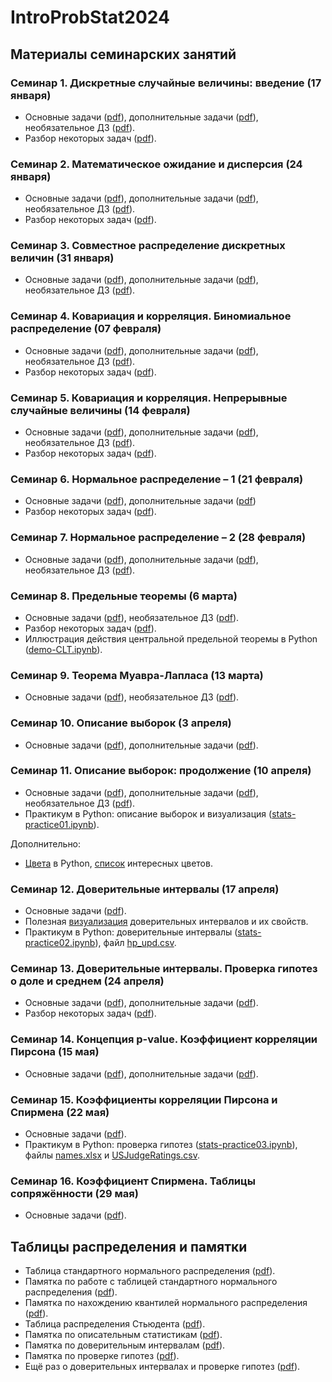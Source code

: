 # IntroProbStat2024

## Материалы семинарских занятий

### Семинар 1. Дискретные случайные величины: введение (17 января)

* Основные задачи ([pdf](https://github.com/allatambov/IntroProbStat2024/blob/main/seminar01.pdf)),
  дополнительные задачи ([pdf](https://github.com/allatambov/IntroProbStat2024/blob/main/add01.pdf)), необязательное ДЗ ([pdf](https://github.com/allatambov/IntroProbStat2024/blob/main/problems01.pdf)).
* Разбор некоторых задач ([pdf](https://github.com/allatambov/IntroProbStat2024/blob/main/seminar01-sol.pdf)).

### Семинар 2. Математическое ожидание и дисперсия (24 января)

* Основные задачи ([pdf](https://github.com/allatambov/IntroProbStat2024/blob/main/seminar02.pdf)),
  дополнительные задачи ([pdf](https://github.com/allatambov/IntroProbStat2024/blob/main/add02.pdf)), необязательное ДЗ ([pdf](https://github.com/allatambov/IntroProbStat2024/blob/main/problems02.pdf)).
* Разбор некоторых задач ([pdf](https://github.com/allatambov/IntroProbStat2024/blob/main/seminar02-solutions.pdf)).

### Семинар 3. Совместное распределение дискретных величин (31 января)

* Основные задачи ([pdf](https://github.com/allatambov/IntroProbStat2024/blob/main/seminar03.pdf)),
  дополнительные задачи ([pdf](https://github.com/allatambov/IntroProbStat2024/blob/main/add03.pdf)), необязательное ДЗ ([pdf](https://github.com/allatambov/IntroProbStat2024/blob/main/problems03.pdf)).

### Семинар 4. Ковариация и корреляция. Биномиальное распределение (07 февраля)

* Основные задачи ([pdf](https://github.com/allatambov/IntroProbStat2024/blob/main/seminar04.pdf)),
  дополнительные задачи ([pdf](https://github.com/allatambov/IntroProbStat2024/blob/main/add04.pdf)), необязательное ДЗ ([pdf](https://github.com/allatambov/IntroProbStat2024/blob/main/problems04.pdf)).
* Разбор некоторых задач ([pdf](https://github.com/allatambov/IntroProbStat2024/blob/main/seminar04-solutions.pdf)).

### Семинар 5. Ковариация и корреляция. Непрерывные случайные величины (14 февраля)

* Основные задачи ([pdf](https://github.com/allatambov/IntroProbStat2024/blob/main/seminar05.pdf)),
  дополнительные задачи ([pdf](https://github.com/allatambov/IntroProbStat2024/blob/main/add05.pdf)), необязательное ДЗ ([pdf](https://github.com/allatambov/IntroProbStat2024/blob/main/problems05.pdf)).
* Разбор некоторых задач ([pdf](https://github.com/allatambov/IntroProbStat2024/blob/main/seminar05-solutions.pdf)).

### Семинар 6. Нормальное распределение – 1 (21 февраля)

* Основные задачи ([pdf](https://github.com/allatambov/IntroProbStat2024/blob/main/seminar06.pdf)), дополнительные задачи ([pdf](https://github.com/allatambov/IntroProbStat2024/blob/main/add06.pdf))
* Разбор некоторых задач ([pdf](https://github.com/allatambov/IntroProbStat2024/blob/main/seminar06-solutions.pdf)).

### Семинар 7. Нормальное распределение – 2 (28 февраля)

* Основные задачи ([pdf](https://github.com/allatambov/IntroProbStat2024/blob/main/seminar07.pdf)),
  дополнительные задачи ([pdf](https://github.com/allatambov/IntroProbStat2024/blob/main/add07.pdf)), необязательное ДЗ ([pdf](https://github.com/allatambov/IntroProbStat2024/blob/main/problems07.pdf)).

### Семинар 8. Предельные теоремы (6 марта)

* Основные задачи ([pdf](https://github.com/allatambov/IntroProbStat2024/blob/main/seminar08.pdf)), необязательное ДЗ ([pdf](https://github.com/allatambov/IntroProbStat2024/blob/main/problems08.pdf)).
* Разбор некоторых задач ([pdf](https://github.com/allatambov/IntroProbStat2024/blob/main/seminar08-solutions.pdf)).
* Иллюстрация действия центральной предельной теоремы в Python ([demo-CLT.ipynb](https://github.com/allatambov/IntroProbStat2024/blob/main/demo-CLT.ipynb)).

### Семинар 9. Теорема Муавра-Лапласа (13 марта)

* Основные задачи ([pdf](https://github.com/allatambov/IntroProbStat2024/blob/main/seminar09.pdf)), необязательное ДЗ ([pdf](https://github.com/allatambov/IntroProbStat2024/blob/main/problems09.pdf)).

### Семинар 10. Описание выборок (3 апреля)

* Основные задачи ([pdf](https://github.com/allatambov/IntroProbStat2024/blob/main/seminar10.pdf)), дополнительные задачи ([pdf](https://github.com/allatambov/IntroProbStat2024/blob/main/add10.pdf)).

### Семинар 11. Описание выборок: продолжение (10 апреля)

* Основные задачи ([pdf](https://github.com/allatambov/IntroProbStat2024/blob/main/seminar11.pdf)),
  дополнительные задачи ([pdf](https://github.com/allatambov/IntroProbStat2024/blob/main/add11.pdf)), необязательное ДЗ ([pdf](https://github.com/allatambov/IntroProbStat2024/blob/main/problems11.pdf)).
* Практикум в Python: описание выборок и визуализация ([stats-practice01.ipynb](https://github.com/allatambov/IntroProbStat2024/blob/main/stats-practice01.ipynb)).

Дополнительно:

* [Цвета](https://matplotlib.org/stable/gallery/color/named_colors.html) в Python, [список](https://colorscheme.ru/color-names.html) интересных цветов.

### Семинар 12. Доверительные интервалы (17 апреля)

* Основные задачи ([pdf](https://github.com/allatambov/IntroProbStat2024/blob/main/seminar12.pdf)).
* Полезная [визуализация](https://rpsychologist.com/d3/ci/) доверительных интервалов и их свойств.
* Практикум в Python: доверительные интервалы ([stats-practice02.ipynb](https://github.com/allatambov/IntroProbStat2024/blob/main/stats-practice02.ipynb)), файл [hp_upd.csv](https://github.com/allatambov/IntroProbStat2024/blob/main/hp_upd.csv).

### Семинар 13. Доверительные интервалы. Проверка гипотез о доле и среднем (24 апреля)

* Основные задачи ([pdf](https://github.com/allatambov/IntroProbStat2024/blob/main/seminar13.pdf)), дополнительные задачи ([pdf](https://github.com/allatambov/IntroProbStat2024/blob/main/add13.pdf)).
* Разбор некоторых задач ([pdf](https://github.com/allatambov/IntroProbStat2024/blob/main/seminar13-solutions.pdf)).

### Семинар 14. Концепция p-value. Коэффициент корреляции Пирсона  (15 мая)

* Основные задачи ([pdf](https://github.com/allatambov/IntroProbStat2024/blob/main/seminar14.pdf)), дополнительные задачи ([pdf](https://github.com/allatambov/IntroProbStat2024/blob/main/add14.pdf)).

### Семинар 15. Коэффициенты корреляции Пирсона и Спирмена (22 мая)

* Основные задачи ([pdf](https://github.com/allatambov/IntroProbStat2024/blob/main/seminar15.pdf)).
* Практикум в Python: проверка гипотез  ([stats-practice03.ipynb](https://github.com/allatambov/IntroProbStat2024/blob/main/stats-practice03.ipynb)), файлы [names.xlsx](https://github.com/allatambov/IntroProbStat2024/blob/main/names.xlsx) и [USJudgeRatings.csv](https://github.com/allatambov/IntroProbStat2024/blob/main/USJudgeRatings.csv).

### Семинар 16. Коэффициент Спирмена. Таблицы сопряжённости (29 мая)

* Основные задачи ([pdf](https://github.com/allatambov/IntroProbStat2024/blob/main/seminar16.pdf)).

## Таблицы распределения и памятки

* Таблица стандартного нормального распределения ([pdf](https://github.com/allatambov/IntroProbStat2024/blob/main/stand_normal.pdf)).
* Памятка по работе с таблицей стандартного нормального распределения ([pdf](https://github.com/allatambov/IntroProbStat2024/blob/main/st_norm_table.pdf)).
* Памятка по нахождению квантилей нормального распределения ([pdf](https://github.com/allatambov/IntroProbStat2024/blob/main/quantiles.pdf)).
* Таблица распределения Стьюдента ([pdf](https://github.com/allatambov/IntroProbStat2024/blob/main/student.pdf)).
* Памятка по описательным статистикам ([pdf](https://github.com/allatambov/IntroProbStat2024/blob/main/descriptives.pdf)).
* Памятка по доверительным интервалам ([pdf](https://github.com/allatambov/IntroProbStat2024/blob/main/conf-intervals.pdf)).
* Памятка по проверке гипотез ([pdf](https://github.com/allatambov/IntroProbStat2024/blob/main/hypo.pdf)).
* Ещё раз о доверительных интервалах и проверке гипотез ([pdf](https://github.com/allatambov/IntroProbStat2024/blob/main/ci-hypo-short.pdf)).
